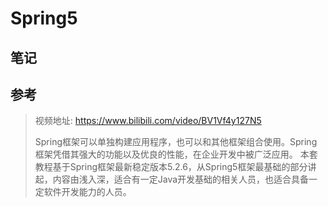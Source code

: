 # Spring5



## 笔记



## 参考

> 视频地址: https://www.bilibili.com/video/BV1Vf4y127N5
>
> Spring框架可以单独构建应用程序，也可以和其他框架组合使用。Spring框架凭借其强大的功能以及优良的性能，在企业开发中被广泛应用。 本套教程基于Spring框架最新稳定版本5.2.6，从Spring5框架最基础的部分讲起，内容由浅入深，适合有一定Java开发基础的相关人员，也适合具备一定软件开发能力的人员。